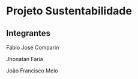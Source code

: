 ﻿# Projeto Sustentabilidade

## Integrantes

Fábio José Comparin

Jhonatan Faria

João Francisco Melo
